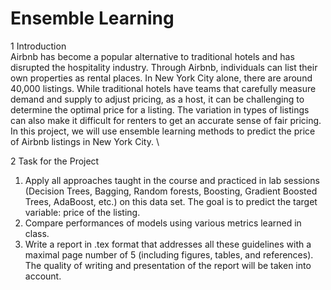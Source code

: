 # Ensemble Learning

1 Introduction \
Airbnb has become a popular alternative to traditional hotels and has disrupted the hospitality industry. Through Airbnb, individuals can list their own properties as rental places. In New York City alone, there are around 40,000 listings. While traditional hotels have teams that carefully measure demand and supply to adjust pricing, as a host, it can be challenging to determine the optimal price for a listing. The variation in types of listings can also make it difficult for renters to get an accurate sense of fair pricing. In this project, we will use ensemble learning methods to predict the price of Airbnb listings in New York City.
\

2 Task for the Project 
1. Apply all approaches taught in the course and practiced in lab sessions (Decision Trees, Bagging, Random forests, Boosting, Gradient Boosted Trees, AdaBoost, etc.) on this data set. The goal is to predict the target variable: price of the listing.
2. Compare performances of models using various metrics learned in class.
3. Write a report in .tex format that addresses all these guidelines with a maximal page number of 5 (including figures, tables, and references). The quality of writing and presentation of the report will be taken into account.
